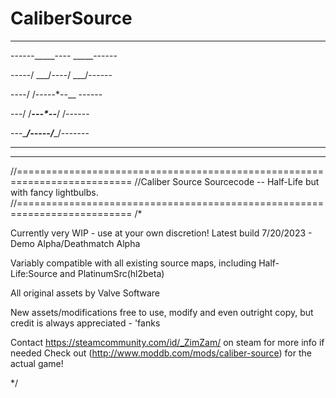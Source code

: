 # CaliberSource
---------------------------

------_____---- _____------

-----/ ___/----/ ___/------

----/ /-----*--\__  \------

---/ /___---*--___/ /------

---\____/-----/____/-------

----    ------     --------

---------------------------

//==========================================================================
//Caliber Source Sourcecode -- Half-Life but with fancy lightbulbs.
//==========================================================================
/*

Currently very WIP - use at your own discretion!
Latest build 7/20/2023 - Demo Alpha/Deathmatch Alpha

Variably compatible with all existing source maps, including Half-Life:Source and PlatinumSrc(hl2beta)


All original assets by Valve Software

New assets/modifications free to use, modify and even outright copy, but credit is always appreciated - 'fanks

Contact https://steamcommunity.com/id/_ZimZam/ on steam for more info if needed
Check out (http://www.moddb.com/mods/caliber-source) for the actual game!

*/
